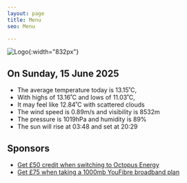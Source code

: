 ```yaml
---
layout: page
title: Menu
seo: Menu

---
```


![Logo](/images/logo.jpg){:width="832px"}

<!-- weather_marker starts -->
## On Sunday, 15 June 2025

- The average temperature today is 13.15˚C,
- With highs of 13.16˚C and lows of 11.03˚C,
- It may feel like 12.84˚C with scattered clouds
- The wind speed is 0.89m/s and visibility is 8532m
- The pressure is 1019hPa and humidity is 89%
- The sun will rise at 03:48 and set at 20:29

<!-- weather_marker ends -->

## Sponsors

- [Get £50 credit when switching to Octopus Energy](https://bit.ly/3oD1nnS)
- [Get £75 when taking a 1000mb YouFibre broadband plan](https://aklam.io/91zWhU?)
